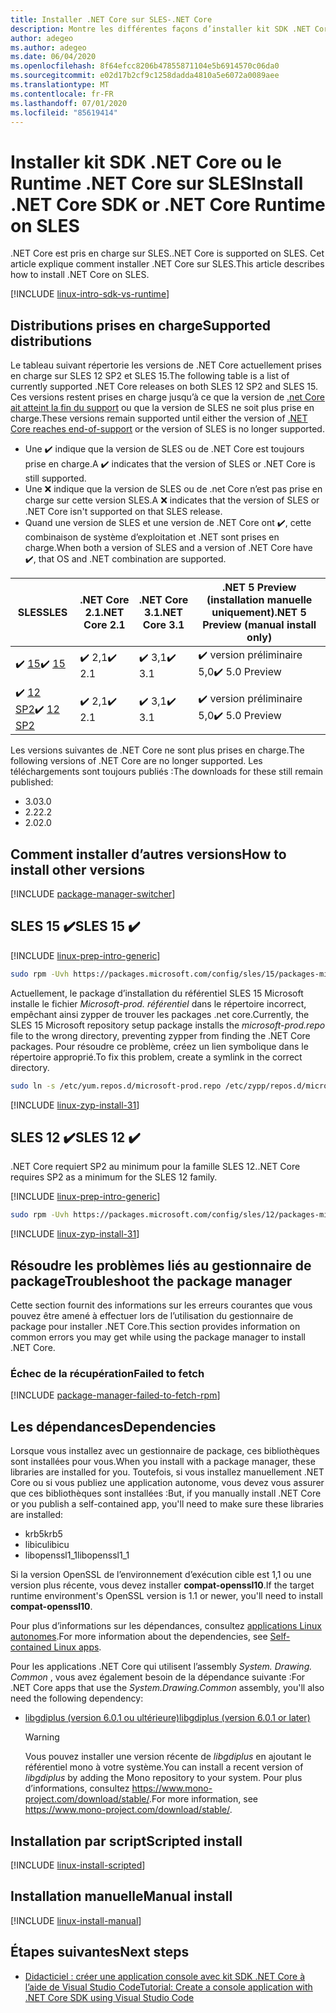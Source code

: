 ```yaml
---
title: Installer .NET Core sur SLES-.NET Core
description: Montre les différentes façons d’installer kit SDK .NET Core et le Runtime .NET Core sur SLES.
author: adegeo
ms.author: adegeo
ms.date: 06/04/2020
ms.openlocfilehash: 8f64efcc8206b47855871104e5b6914570c06da0
ms.sourcegitcommit: e02d17b2cf9c1258dadda4810a5e6072a0089aee
ms.translationtype: MT
ms.contentlocale: fr-FR
ms.lasthandoff: 07/01/2020
ms.locfileid: "85619414"
---
```

# <a name="install-net-core-sdk-or-net-core-runtime-on-sles"></a><span data-ttu-id="9f28f-103">Installer kit SDK .NET Core ou le Runtime .NET Core sur SLES</span><span class="sxs-lookup"><span data-stu-id="9f28f-103">Install .NET Core SDK or .NET Core Runtime on SLES</span></span>

<span data-ttu-id="9f28f-104">.NET Core est pris en charge sur SLES.</span><span class="sxs-lookup"><span data-stu-id="9f28f-104">.NET Core is supported on SLES.</span></span> <span data-ttu-id="9f28f-105">Cet article explique comment installer .NET Core sur SLES.</span><span class="sxs-lookup"><span data-stu-id="9f28f-105">This article describes how to install .NET Core on SLES.</span></span>

[!INCLUDE [linux-intro-sdk-vs-runtime](includes/linux-intro-sdk-vs-runtime.md)]

## <a name="supported-distributions"></a><span data-ttu-id="9f28f-106">Distributions prises en charge</span><span class="sxs-lookup"><span data-stu-id="9f28f-106">Supported distributions</span></span>

<span data-ttu-id="9f28f-107">Le tableau suivant répertorie les versions de .NET Core actuellement prises en charge sur SLES 12 SP2 et SLES 15.</span><span class="sxs-lookup"><span data-stu-id="9f28f-107">The following table is a list of currently supported .NET Core releases on both SLES 12 SP2 and SLES 15.</span></span> <span data-ttu-id="9f28f-108">Ces versions restent prises en charge jusqu’à ce que la version de [.net Core ait atteint la fin du support](https://dotnet.microsoft.com/platform/support/policy/dotnet-core) ou que la version de SLES ne soit plus prise en charge.</span><span class="sxs-lookup"><span data-stu-id="9f28f-108">These versions remain supported until either the version of [.NET Core reaches end-of-support](https://dotnet.microsoft.com/platform/support/policy/dotnet-core) or the version of SLES is no longer supported.</span></span>

- <span data-ttu-id="9f28f-109">Une ✔️ indique que la version de SLES ou de .NET Core est toujours prise en charge.</span><span class="sxs-lookup"><span data-stu-id="9f28f-109">A ✔️ indicates that the version of SLES or .NET Core is still supported.</span></span>
- <span data-ttu-id="9f28f-110">Une ❌ indique que la version de SLES ou de .net Core n’est pas prise en charge sur cette version SLES.</span><span class="sxs-lookup"><span data-stu-id="9f28f-110">A ❌ indicates that the version of SLES or .NET Core isn't supported on that SLES release.</span></span>
- <span data-ttu-id="9f28f-111">Quand une version de SLES et une version de .NET Core ont ✔️, cette combinaison de système d’exploitation et .NET sont prises en charge.</span><span class="sxs-lookup"><span data-stu-id="9f28f-111">When both a version of SLES and a version of .NET Core have ✔️, that OS and .NET combination are supported.</span></span>

| <span data-ttu-id="9f28f-112">SLES</span><span class="sxs-lookup"><span data-stu-id="9f28f-112">SLES</span></span>                   | <span data-ttu-id="9f28f-113">.NET Core 2.1</span><span class="sxs-lookup"><span data-stu-id="9f28f-113">.NET Core 2.1</span></span> | <span data-ttu-id="9f28f-114">.NET Core 3.1</span><span class="sxs-lookup"><span data-stu-id="9f28f-114">.NET Core 3.1</span></span> | <span data-ttu-id="9f28f-115">.NET 5 Preview (installation manuelle uniquement)</span><span class="sxs-lookup"><span data-stu-id="9f28f-115">.NET 5 Preview (manual install only)</span></span> |
|------------------------|---------------|---------------|----------------|
| <span data-ttu-id="9f28f-116">✔️ [15](#sles-15-)</span><span class="sxs-lookup"><span data-stu-id="9f28f-116">✔️ [15](#sles-15-)</span></span>     | <span data-ttu-id="9f28f-117">✔️ 2,1</span><span class="sxs-lookup"><span data-stu-id="9f28f-117">✔️ 2.1</span></span>        | <span data-ttu-id="9f28f-118">✔️ 3,1</span><span class="sxs-lookup"><span data-stu-id="9f28f-118">✔️ 3.1</span></span>        | <span data-ttu-id="9f28f-119">✔️ version préliminaire 5,0</span><span class="sxs-lookup"><span data-stu-id="9f28f-119">✔️ 5.0 Preview</span></span> |
| <span data-ttu-id="9f28f-120">✔️ [12 SP2](#sles-12-)</span><span class="sxs-lookup"><span data-stu-id="9f28f-120">✔️ [12 SP2](#sles-12-)</span></span> | <span data-ttu-id="9f28f-121">✔️ 2,1</span><span class="sxs-lookup"><span data-stu-id="9f28f-121">✔️ 2.1</span></span>        | <span data-ttu-id="9f28f-122">✔️ 3,1</span><span class="sxs-lookup"><span data-stu-id="9f28f-122">✔️ 3.1</span></span>        | <span data-ttu-id="9f28f-123">✔️ version préliminaire 5,0</span><span class="sxs-lookup"><span data-stu-id="9f28f-123">✔️ 5.0 Preview</span></span> |

<span data-ttu-id="9f28f-124">Les versions suivantes de .NET Core ne sont plus prises en charge.</span><span class="sxs-lookup"><span data-stu-id="9f28f-124">The following versions of .NET Core are no longer supported.</span></span> <span data-ttu-id="9f28f-125">Les téléchargements sont toujours publiés :</span><span class="sxs-lookup"><span data-stu-id="9f28f-125">The downloads for these still remain published:</span></span>

- <span data-ttu-id="9f28f-126">3.0</span><span class="sxs-lookup"><span data-stu-id="9f28f-126">3.0</span></span>
- <span data-ttu-id="9f28f-127">2.2</span><span class="sxs-lookup"><span data-stu-id="9f28f-127">2.2</span></span>
- <span data-ttu-id="9f28f-128">2.0</span><span class="sxs-lookup"><span data-stu-id="9f28f-128">2.0</span></span>

## <a name="how-to-install-other-versions"></a><span data-ttu-id="9f28f-129">Comment installer d’autres versions</span><span class="sxs-lookup"><span data-stu-id="9f28f-129">How to install other versions</span></span>

[!INCLUDE [package-manager-switcher](./includes/package-manager-heading-hack-pkgname.md)]

## <a name="sles-15-"></a><span data-ttu-id="9f28f-130">SLES 15 ✔️</span><span class="sxs-lookup"><span data-stu-id="9f28f-130">SLES 15 ✔️</span></span>

[!INCLUDE [linux-prep-intro-generic](includes/linux-prep-intro-generic.md)]

```bash
sudo rpm -Uvh https://packages.microsoft.com/config/sles/15/packages-microsoft-prod.rpm
```

<span data-ttu-id="9f28f-131">Actuellement, le package d’installation du référentiel SLES 15 Microsoft installe le fichier *Microsoft-prod. référentiel* dans le répertoire incorrect, empêchant ainsi zypper de trouver les packages .net core.</span><span class="sxs-lookup"><span data-stu-id="9f28f-131">Currently, the SLES 15 Microsoft repository setup package installs the *microsoft-prod.repo* file to the wrong directory, preventing zypper from finding the .NET Core packages.</span></span> <span data-ttu-id="9f28f-132">Pour résoudre ce problème, créez un lien symbolique dans le répertoire approprié.</span><span class="sxs-lookup"><span data-stu-id="9f28f-132">To fix this problem, create a symlink in the correct directory.</span></span>

```bash
sudo ln -s /etc/yum.repos.d/microsoft-prod.repo /etc/zypp/repos.d/microsoft-prod.repo
```

[!INCLUDE [linux-zyp-install-31](includes/linux-install-31-zyp.md)]

## <a name="sles-12-"></a><span data-ttu-id="9f28f-133">SLES 12 ✔️</span><span class="sxs-lookup"><span data-stu-id="9f28f-133">SLES 12 ✔️</span></span>

<span data-ttu-id="9f28f-134">.NET Core requiert SP2 au minimum pour la famille SLES 12.</span><span class="sxs-lookup"><span data-stu-id="9f28f-134">.NET Core requires SP2 as a minimum for the SLES 12 family.</span></span>

[!INCLUDE [linux-prep-intro-generic](includes/linux-prep-intro-generic.md)]

```bash
sudo rpm -Uvh https://packages.microsoft.com/config/sles/12/packages-microsoft-prod.rpm
```

[!INCLUDE [linux-zyp-install-31](includes/linux-install-31-zyp.md)]

## <a name="troubleshoot-the-package-manager"></a><span data-ttu-id="9f28f-135">Résoudre les problèmes liés au gestionnaire de package</span><span class="sxs-lookup"><span data-stu-id="9f28f-135">Troubleshoot the package manager</span></span>

<span data-ttu-id="9f28f-136">Cette section fournit des informations sur les erreurs courantes que vous pouvez être amené à effectuer lors de l’utilisation du gestionnaire de package pour installer .NET Core.</span><span class="sxs-lookup"><span data-stu-id="9f28f-136">This section provides information on common errors you may get while using the package manager to install .NET Core.</span></span>

### <a name="failed-to-fetch"></a><span data-ttu-id="9f28f-137">Échec de la récupération</span><span class="sxs-lookup"><span data-stu-id="9f28f-137">Failed to fetch</span></span>

[!INCLUDE [package-manager-failed-to-fetch-rpm](includes/package-manager-failed-to-fetch-rpm.md)]

## <a name="dependencies"></a><span data-ttu-id="9f28f-138">Les dépendances</span><span class="sxs-lookup"><span data-stu-id="9f28f-138">Dependencies</span></span>

<span data-ttu-id="9f28f-139">Lorsque vous installez avec un gestionnaire de package, ces bibliothèques sont installées pour vous.</span><span class="sxs-lookup"><span data-stu-id="9f28f-139">When you install with a package manager, these libraries are installed for you.</span></span> <span data-ttu-id="9f28f-140">Toutefois, si vous installez manuellement .NET Core ou si vous publiez une application autonome, vous devez vous assurer que ces bibliothèques sont installées :</span><span class="sxs-lookup"><span data-stu-id="9f28f-140">But, if you manually install .NET Core or you publish a self-contained app, you'll need to make sure these libraries are installed:</span></span>

- <span data-ttu-id="9f28f-141">krb5</span><span class="sxs-lookup"><span data-stu-id="9f28f-141">krb5</span></span>
- <span data-ttu-id="9f28f-142">libicu</span><span class="sxs-lookup"><span data-stu-id="9f28f-142">libicu</span></span>
- <span data-ttu-id="9f28f-143">libopenssl1_1</span><span class="sxs-lookup"><span data-stu-id="9f28f-143">libopenssl1_1</span></span>

<span data-ttu-id="9f28f-144">Si la version OpenSSL de l’environnement d’exécution cible est 1,1 ou une version plus récente, vous devez installer **compat-openssl10**.</span><span class="sxs-lookup"><span data-stu-id="9f28f-144">If the target runtime environment's OpenSSL version is 1.1 or newer, you'll need to install **compat-openssl10**.</span></span>

<span data-ttu-id="9f28f-145">Pour plus d’informations sur les dépendances, consultez [applications Linux autonomes](https://github.com/dotnet/core/blob/master/Documentation/self-contained-linux-apps.md).</span><span class="sxs-lookup"><span data-stu-id="9f28f-145">For more information about the dependencies, see [Self-contained Linux apps](https://github.com/dotnet/core/blob/master/Documentation/self-contained-linux-apps.md).</span></span>

<span data-ttu-id="9f28f-146">Pour les applications .NET Core qui utilisent l’assembly *System. Drawing. Common* , vous avez également besoin de la dépendance suivante :</span><span class="sxs-lookup"><span data-stu-id="9f28f-146">For .NET Core apps that use the *System.Drawing.Common* assembly, you'll also need the following dependency:</span></span>

- [<span data-ttu-id="9f28f-147">libgdiplus (version 6.0.1 ou ultérieure)</span><span class="sxs-lookup"><span data-stu-id="9f28f-147">libgdiplus (version 6.0.1 or later)</span></span>](https://www.mono-project.com/docs/gui/libgdiplus/)

  > [!WARNING]
  > <span data-ttu-id="9f28f-148">Vous pouvez installer une version récente de *libgdiplus* en ajoutant le référentiel mono à votre système.</span><span class="sxs-lookup"><span data-stu-id="9f28f-148">You can install a recent version of *libgdiplus* by adding the Mono repository to your system.</span></span> <span data-ttu-id="9f28f-149">Pour plus d’informations, consultez <https://www.mono-project.com/download/stable/>.</span><span class="sxs-lookup"><span data-stu-id="9f28f-149">For more information, see <https://www.mono-project.com/download/stable/>.</span></span>

## <a name="scripted-install"></a><span data-ttu-id="9f28f-150">Installation par script</span><span class="sxs-lookup"><span data-stu-id="9f28f-150">Scripted install</span></span>

[!INCLUDE [linux-install-scripted](includes/linux-install-scripted.md)]

## <a name="manual-install"></a><span data-ttu-id="9f28f-151">Installation manuelle</span><span class="sxs-lookup"><span data-stu-id="9f28f-151">Manual install</span></span>

[!INCLUDE [linux-install-manual](includes/linux-install-manual.md)]

## <a name="next-steps"></a><span data-ttu-id="9f28f-152">Étapes suivantes</span><span class="sxs-lookup"><span data-stu-id="9f28f-152">Next steps</span></span>

- [<span data-ttu-id="9f28f-153">Didacticiel : créer une application console avec kit SDK .NET Core à l’aide de Visual Studio Code</span><span class="sxs-lookup"><span data-stu-id="9f28f-153">Tutorial: Create a console application with .NET Core SDK using Visual Studio Code</span></span>](../tutorials/with-visual-studio-code.md)
